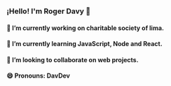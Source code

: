 ### ¡Hello! I'm Roger Davy 👋

#### 🔭 I’m currently working on charitable society of lima.
#### 🌱 I’m currently learning JavaScript, Node and React.
#### 👯 I’m looking to collaborate on web projects.
#### 😄 Pronouns: DavDev 

<!--
**rcaichihua/rcaichihua** is a ✨ _special_ ✨ repository because its `README.md` (this file) appears on your GitHub profile.

Here are some ideas to get you started:

- 🔭 I’m currently working on Sociedad de Beneficencia de Lima
- 🌱 I’m currently learning JavaScript, Node and React.
- 👯 I’m looking to collaborate on web projects.
- 🤔 I’m looking for help with ...
- 💬 Ask me about ...
- 📫 How to reach me: ...
- 😄 Pronouns: DavDev
- ⚡ Fun fact: ...
-->
